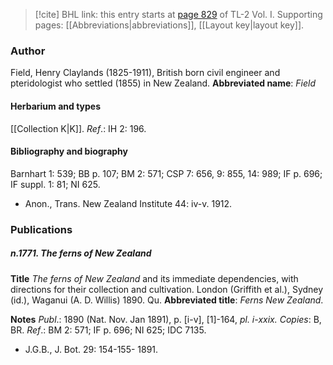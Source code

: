 > [!cite] BHL link: this entry starts at [page 829](https://www.biodiversitylibrary.org/page/33120960) of TL-2 Vol. I.
> Supporting pages: [[Abbreviations|abbreviations]], [[Layout key|layout key]].

### Author

Field, Henry Claylands (1825-1911), British born civil engineer and pteridologist who settled (1855) in New Zealand. 
**Abbreviated name**: *Field*

#### Herbarium and types

[[Collection K|K]].
*Ref*.: IH 2: 196.

#### Bibliography and biography

Barnhart 1: 539; BB p. 107; BM 2: 571; CSP 7: 656, 9: 855, 14: 989; IF p. 696; IF suppl. 1: 81; NI 625.
- Anon., Trans. New Zealand Institute 44: iv-v. 1912.

### Publications

##### n.1771. The ferns of New Zealand

**Title**
*The ferns of New Zealand* and its immediate dependencies, with directions for their collection and cultivation. London (Griffith et al.), Sydney (id.), Waganui (A. D. Willis) 1890. Qu.
**Abbreviated title**: *Ferns New Zealand*.

**Notes**
*Publ*.: 1890 (Nat. Nov. Jan 1891), p. \[i-v\], \[1\]-164, *pl. i-xxix. Copies*: B, BR.
*Ref*.: BM 2: 571; IF p. 696; NI 625; IDC 7135.
- J.G.B., J. Bot. 29: 154-155- 1891.

